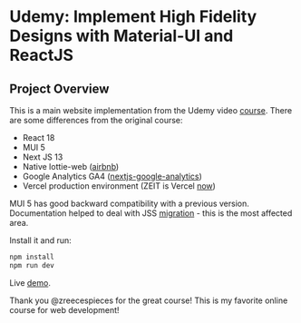 # Udemy: Implement High Fidelity Designs with Material-UI and ReactJS

## Project Overview

This is a main website implementation from the Udemy video [course](https://www.udemy.com/course/implement-high-fidelity-designs-with-material-ui-and-reactjs/?utm_source=adwords&utm_medium=udemyads&utm_campaign=LongTail_la.EN_cc.ROW&utm_content=deal4584&utm_term=_._ag_77879424134_._ad_535397245863_._kw__._de_c_._dm__._pl__._ti_dsa-1007766171312_._li_1030422_._pd__._&matchtype=&gclid=CjwKCAiAqt-dBhBcEiwATw-ggPs1mCSNLKgih75tW0D8yPJVgVU8X2KJ2gPKP9uyMnU4xI980DB7mBoCvnkQAvD_BwE). There are some differences from the original course:
* React 18
* MUI 5
* Next JS 13
* Native lottie-web ([airbnb](https://github.com/airbnb/lottie-web))
* Google Analytics GA4 ([nextjs-google-analytics](https://github.com/MauricioRobayo/nextjs-google-analytics))
* Vercel production environment (ZEIT is Vercel [now](https://vercel.com/blog/zeit-is-now-vercel))

MUI 5 has good backward compatibility with a previous version. Documentation helped to deal with JSS [migration](https://mui.com/material-ui/migration/migrating-from-jss/#2-use-tss-react) - this is the most affected area.  

Install it and run:

```sh
npm install
npm run dev
```
Live [demo](https://arcdevelopment-artem9.vercel.app/).

Thank you @zreecespieces for the great course! This is my favorite online course for web development!